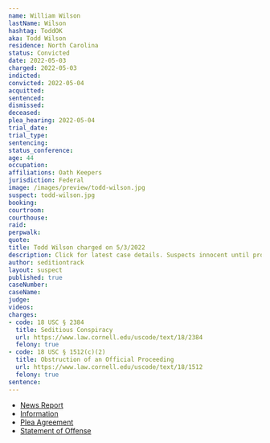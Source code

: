 ```yaml
---
name: William Wilson
lastName: Wilson
hashtag: ToddOK
aka: Todd Wilson
residence: North Carolina
status: Convicted
date: 2022-05-03
charged: 2022-05-03
indicted:
convicted: 2022-05-04
acquitted:
sentenced:
dismissed:
deceased:
plea_hearing: 2022-05-04
trial_date:
trial_type:
sentencing:
status_conference:
age: 44
occupation:
affiliations: Oath Keepers
jurisdiction: Federal
image: /images/preview/todd-wilson.jpg
suspect: todd-wilson.jpg
booking:
courtroom:
courthouse:
raid:
perpwalk:
quote:
title: Todd Wilson charged on 5/3/2022
description: Click for latest case details. Suspects innocent until proven guilty.
author: seditiontrack
layout: suspect
published: true
caseNumber: 
caseName:
judge:
videos:
charges:
- code: 18 USC § 2384
  title: Seditious Conspiracy
  url: https://www.law.cornell.edu/uscode/text/18/2384
  felony: true
- code: 18 USC § 1512(c)(2)
  title: Obstruction of an Official Proceeding
  url: https://www.law.cornell.edu/uscode/text/18/1512
  felony: true
sentence:
---
```

- [News Report](https://www.washingtonpost.com/dc-md-va/2022/05/04/wilson-pleads-guilty/)
- [Information](https://www.justice.gov/usao-dc/case-multi-defendant/file/1499021/download)
- [Plea Agreement](https://www.justice.gov/usao-dc/case-multi-defendant/file/1499181/download)
- [Statement of Offense](https://www.justice.gov/usao-dc/case-multi-defendant/file/1499186/download)
